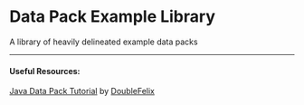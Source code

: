 # Data Pack Example Library
 A library of heavily delineated example data packs

---
#### Useful Resources:
 [Java Data Pack Tutorial](https://doublef3lix.github.io/Java-Data-Pack-Tutorial/) by [DoubleFelix](https://github.com/DoubleF3lix)